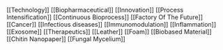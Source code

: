 [[Technology]]
[[Biopharmaceutical]]
[[Innovation]]
[[Process Intensification]]
[[Continuous Bioprocess]]
[[Factory Of The Future]]
[[Cancer]]
[[Infectious diseases]]
[[Immunomodulation]]
[[Inflammation]]
[[Exosome]]
[[Therapeutics]]
[[Leather]]
[[Foam]]
[[Biobased Material]]
[[Chitin Nanopaper]]
[[Fungal Mycelium]]
